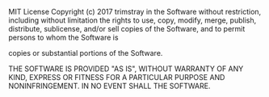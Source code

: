 MIT License
Copyright (c) 2017 trimstray
in the Software without restriction, including without limitation the rights
to use, copy, modify, merge, publish, distribute, sublicense, and/or sell
copies of the Software, and to permit persons to whom the Software is

copies or substantial portions of the Software.

THE SOFTWARE IS PROVIDED "AS IS", WITHOUT WARRANTY OF ANY KIND, EXPRESS OR
FITNESS FOR A PARTICULAR PURPOSE AND NONINFRINGEMENT. IN NO EVENT SHALL THE
SOFTWARE.
